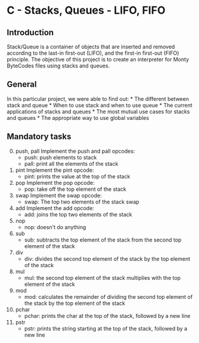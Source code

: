 # C - Stacks, Queues - LIFO, FIFO

## Introduction

 Stack/Queue is a container of objects that are inserted and removed according to the last-in first-out (LIFO), and the first-in first-out (FIFO) principle.
 The objective of this project is to create an interpreter for Monty ByteCodes files using stacks and queues.

## General
 In this particular project, we were able to find out:
    * The different between stack and queue
    * When to use stack and when to use queue
    * The current applications of stacks and queues
    * The most mutual use cases for stacks and queues
    * The appropriate way to use global variables

## Mandatory tasks
0.  push, pall
 Implement the push and pall opcodes:
    * push: push elements to stack
    * pall: print all the elements of the stack
1. pint
 Implement the pint opcode:
    * pint: prints the value at the top of the stack
2. pop
 Implement the pop opcode:
    * pop: take off the top element of the stack
3. swap
 Implement the swap opcode:
    * swap: The top two elements of the stack swap
4. add
 Implement the add opcode:
    * add: joins the top two elements of the stack
5. nop
    * nop: doesn't do anything
6. sub
    * sub: subtracts the top element of the stack from the second top element of the stack
7. div
    * div: divides the second top element of the stack by the top element of the stack
8. mul
    * mul: the second top element of the stack multiplies with the top element of the stack
9. mod
    * mod: calculates the remainder of dividing the second top element of the stack by the top element of the stack
10. pchar
    * pchar: prints the char at the top of the stack, followed by a new line
11. pstr
    * pstr: prints the string starting at the top of the stack, followed by a new line  
